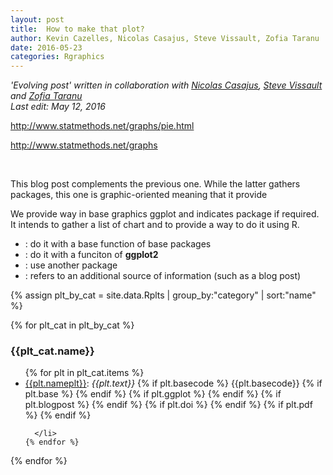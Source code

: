 ```yaml
---
layout: post
title:  How to make that plot?
author: Kevin Cazelles, Nicolas Casajus, Steve Vissault, Zofia Taranu
date: 2016-05-23
categories: Rgraphics
---
```


*'Evolving post' written in collaboration with [Nicolas Casajus](http://nicolascasajus.fr), [Steve Vissault](http://steveviss.github.io) and [Zofia Taranu](http://zofiaecaterinataranu.weebly.com)*
<br/>
*Last edit: May 12, 2016*


http://www.statmethods.net/graphs/pie.html

http://www.statmethods.net/graphs


<br/>

This blog post complements the previous one.
While the latter gathers packages, this one is graphic-oriented meaning
that it provide

We provide way in base graphics ggplot and indicates package if required.
It intends to gather a list of chart and to provide a way to do it using R.


- <a href=""><i class="fa fa-area-chart"></i></a> :  do it with a base function of base packages
- <a href=""><i class="fa fa-bar-chart"></i></a> : do it with a funciton of **ggplot2**
- <a href=""><i class="fa fa-line-chart"></i></a> : use another package
- <a href=""><i class="fa fa-globe"></i></a> : refers to an additional source of information (such as a blog post)



{% assign plt_by_cat = site.data.Rplts | group_by:"category" | sort:"name" %}


{% for plt_cat in plt_by_cat %}
  <br/>
  <h3 id="{{plt_cat.name}}"> {{plt_cat.name}} </h3>
  <ul>
    {% for plt in plt_cat.items %}
      <li>
        <a href="https://cran.r-project.org/web/packages/{{plt.nameplt}}/index.html">{{plt.nameplt}}</a>:   <i>{{plt.text}}</i>
        {% if plt.basecode %} {{plt.basecode}}
        {% if plt.base %} <a href="{{plt.blogbase}}"><i class="fa fa-area-chart"></i></a> {% endif %}
        {% if plt.ggplot %} <a href="{{plt.ggplot}}"><i class="fa fa-bar-chart"></i></a> {% endif %}
        {% if plt.blogpost %} <a href="{{plt.blogpost}}"><i class="fa fa-globe"></i></a> {% endif %}
        {% if plt.doi %} <a href="https://doi.org/{{plt.doi}}"><i class="fa fa-link"></i></a> {% endif %}
        {% if plt.pdf %}  <a href="{{plt.pdf}}"><i class="fa fa-file-pdf-o"></i></a> {% endif %}

      </li>
    {% endfor %}
  </ul>
{% endfor %}



<br/>
